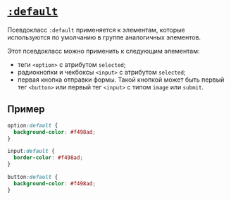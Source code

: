 # [`:default`](../index.md)

Псевдокласс `:default` применяется к элементам, которые используются по умолчанию в группе аналогичных элементов.

Этот псевдокласс можно применить к следующим элементам:

- теги `<option>` с атрибутом `selected`;
- радиокнопки и чекбоксы `<input>` с атрибутом `selected`;
- первая кнопка отправки формы. Такой кнопкой может быть первый тег `<button>` или первый тег `<input>` с типом `image` или `submit`.

## Пример

```css
option:default {
  background-color: #f498ad;
}

input:default {
  border-color: #f498ad;
}

button:default {
  background-color: #f498ad;
}
```
